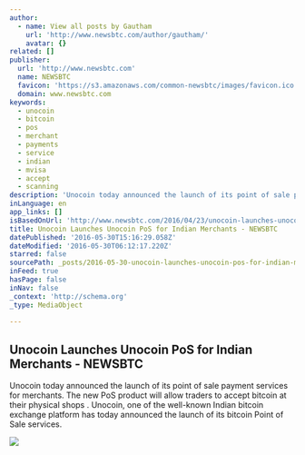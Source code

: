```yaml
---
author:
  - name: View all posts by Gautham
    url: 'http://www.newsbtc.com/author/gautham/'
    avatar: {}
related: []
publisher:
  url: 'http://www.newsbtc.com'
  name: NEWSBTC
  favicon: 'https://s3.amazonaws.com/common-newsbtc/images/favicon.ico'
  domain: www.newsbtc.com
keywords:
  - unocoin
  - bitcoin
  - pos
  - merchant
  - payments
  - service
  - indian
  - mvisa
  - accept
  - scanning
description: 'Unocoin today announced the launch of its point of sale payment services for merchants. The new PoS product will allow traders to accept bitcoin at their physical shops . Unocoin, one of the well-known Indian bitcoin exchange platform has today announced the launch of its bitcoin Point of Sale services.'
inLanguage: en
app_links: []
isBasedOnUrl: 'http://www.newsbtc.com/2016/04/23/unocoin-launches-unocoin-pos-for-indian-merchants/'
title: Unocoin Launches Unocoin PoS for Indian Merchants - NEWSBTC
datePublished: '2016-05-30T15:16:29.058Z'
dateModified: '2016-05-30T06:12:17.220Z'
starred: false
sourcePath: _posts/2016-05-30-unocoin-launches-unocoin-pos-for-indian-merchants-newsbtc.md
inFeed: true
hasPage: false
inNav: false
_context: 'http://schema.org'
_type: MediaObject

---
```

<article style=""><h1>Unocoin Launches Unocoin PoS for Indian Merchants - NEWSBTC</h1><p>Unocoin today announced the launch of its point of sale payment services for merchants. The new PoS product will allow traders to accept bitcoin at their physical shops . Unocoin, one of the well-known Indian bitcoin exchange platform has today announced the launch of its bitcoin Point of Sale services.</p><img src="http://s3.amazonaws.com/main-newsbtc-images/2016/04/23172959/1924034_458783564314560_4362051648459646708_n.png" /></article>